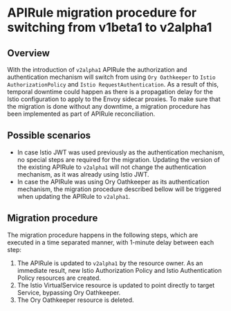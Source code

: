 # APIRule migration procedure for switching from v1beta1 to v2alpha1

## Overview

With the introduction of `v2alpha1` APIRule the authorization and authentication mechanism will switch from using `Ory Oathkeeper` to `Istio AuthorizationPolicy` and `Istio RequestAuthentication`.
As a result of this, temporal downtime could happen as there is a propagation delay for the Istio configuration to apply to the Envoy sidecar proxies.
To make sure that the migration is done without any downtime, a migration procedure has been implemented as part of APIRule reconciliation.

## Possible scenarios

- In case Istio JWT was used previously as the authentication mechanism, no special steps are required for the migration. Updating the version of the existing APIRule to `v2alpha1` will not change the authentication mechanism, as it was already using Istio JWT.
- In case the APIRule was using Ory Oathkeeper as its authentication mechanism, the migration procedure described bellow will be triggered when updating the APIRule to `v2alpha1`.

## Migration procedure

The migration procedure happens in the following steps, which are executed in a time separated manner, with 1-minute delay between each step:
1. The APIRule is updated to `v2alpha1` by the resource owner. As an immediate result, new Istio Authorization Policy and Istio Authentication Policy resources are created.
2. The Istio VirtualService resource is updated to point directly to target Service, bypassing Ory Oathkeeper.
3. The Ory Oathkeeper resource is deleted.
